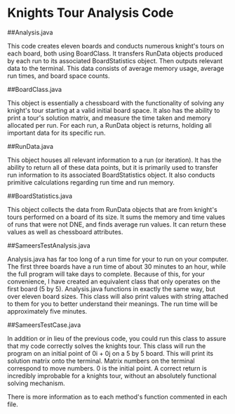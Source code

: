 # Knights Tour Analysis Code

##Analysis.java

This code creates eleven boards and conducts numerous knight's tours on each board, both using BoardClass.  It transfers RunData objects produced by each run to its associated BoardStatistics object.  Then outputs relevant data to the terminal.  This data consists of average memory usage, average run times, and board space counts. 

##BoardClass.java

This object is essentially a chessboard with the functionality of solving any knight's tour starting at a valid initial board space.  It also has the ability to print a tour's solution matrix, and measure the time taken and memory allocated per run. For each run, a RunData object is returns, holding all important data for its specific run.  

##RunData.java

This object houses all relevant information to a run (or iteration).  It has the ability to return all of these data points, but it is primarily used to transfer run information to its associated BoardStatistics object. It also conducts primitive calculations regarding run time and run memory.  

##BoardStatistics.java

This object collects the data from RunData objects that are from knight's tours performed on a board of its size.  It sums the memory and time values of runs that were not DNE, and finds average run values.  It can return these values as well as chessboard attributes.  

##SameersTestAnalysis.java

Analysis.java has far too long of a run time for your to run on your computer. The first three boards have a run time of about 30 minutes to an hour, while the full program will take days to complete. Because of this, for your convenience, I have created an equivalent class that only operates on the first board (5 by 5). Analysis.java functions in exactly the same way, but over eleven board sizes.  This class will also print values with string attached to them for you to better understand their meanings.  The run time will be approximately five minutes.

##SameersTestCase.java

In addition or in lieu of the previous code, you could run this class to assure that my code correctly solves the knights tour.  This class will run the program on an initial point of 0i + 0j on a 5 by 5 board.  This will print its solution matrix onto the terminal.  Matrix numbers on the terminal correspond to move numbers.  0 is the initial point. A correct return is incredibly improbable for a knights tour, without an absolutely functional solving mechanism.

There is more information as to each method's function commented in each file.



